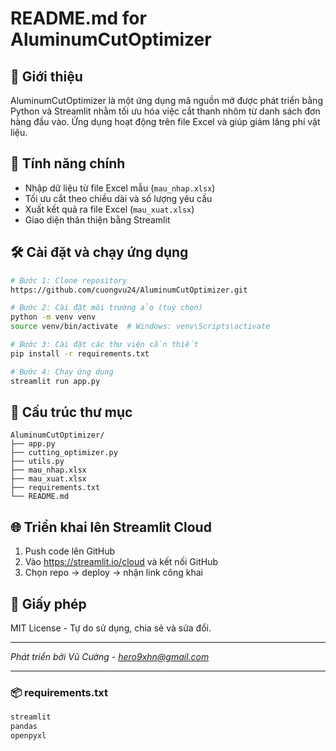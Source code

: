 # README.md for AluminumCutOptimizer

## 🧩 Giới thiệu
AluminumCutOptimizer là một ứng dụng mã nguồn mở được phát triển bằng Python và Streamlit nhằm tối ưu hóa việc cắt thanh nhôm từ danh sách đơn hàng đầu vào. Ứng dụng hoạt động trên file Excel và giúp giảm lãng phí vật liệu.

## 🚀 Tính năng chính
- Nhập dữ liệu từ file Excel mẫu (`mau_nhap.xlsx`)
- Tối ưu cắt theo chiều dài và số lượng yêu cầu
- Xuất kết quả ra file Excel (`mau_xuat.xlsx`)
- Giao diện thân thiện bằng Streamlit

## 🛠 Cài đặt và chạy ứng dụng
```bash
# Bước 1: Clone repository
https://github.com/cuongvu24/AluminumCutOptimizer.git

# Bước 2: Cài đặt môi trường ảo (tuỳ chọn)
python -m venv venv
source venv/bin/activate  # Windows: venv\Scripts\activate

# Bước 3: Cài đặt các thư viện cần thiết
pip install -r requirements.txt

# Bước 4: Chạy ứng dụng
streamlit run app.py
```

## 📂 Cấu trúc thư mục
```
AluminumCutOptimizer/
├── app.py
├── cutting_optimizer.py
├── utils.py
├── mau_nhap.xlsx
├── mau_xuat.xlsx
├── requirements.txt
└── README.md
```

## 🌐 Triển khai lên Streamlit Cloud
1. Push code lên GitHub
2. Vào https://streamlit.io/cloud và kết nối GitHub
3. Chọn repo → deploy → nhận link công khai

## 📄 Giấy phép
MIT License - Tự do sử dụng, chia sẻ và sửa đổi.

---

*Phát triển bởi Vũ Cường - hero9xhn@gmail.com*

---

### 📦 requirements.txt
```txt
streamlit
pandas
openpyxl
```
